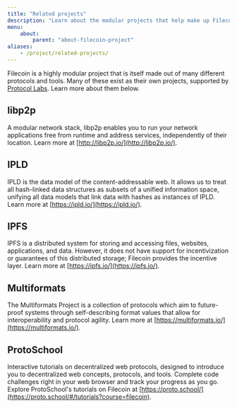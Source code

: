 ```yaml
---
title: "Related projects"
description: "Learn about the modular projects that help make up Filecoin."
menu:
    about:
        parent: "about-filecoin-project"
aliases:
    - /project/related-projects/
---
```


Filecoin is a highly modular project that is itself made out of many different protocols and tools. Many of these exist as their own projects, supported by [Protocol Labs](https://protocol.ai). Learn more about them below.

## libp2p

A modular network stack, libp2p enables you to run your network applications free from runtime and address services, independently of their location. Learn more at [http://libp2p.io/](http://libp2p.io/).

## IPLD

IPLD is the data model of the content-addressable web. It allows us to treat all hash-linked data structures as subsets of a unified information space, unifying all data models that link data with hashes as instances of IPLD. Learn more at [https://ipld.io/](https://ipld.io/).

## IPFS

IPFS is a distributed system for storing and accessing files, websites, applications, and data. However, it does not have support for incentivization or guarantees of this distributed storage; Filecoin provides the incentive layer. Learn more at [https://ipfs.io/](https://ipfs.io/).

## Multiformats

The Multiformats Project is a collection of protocols which aim to future-proof systems through self-describing format values that allow for interoperability and protocol agility. Learn more at [https://multiformats.io/](https://multiformats.io/).

## ProtoSchool

Interactive tutorials on decentralized web protocols, designed to introduce you to decentralized web concepts, protocols, and tools. Complete code challenges right in your web browser and track your progress as you go. Explore ProtoSchool's tutorials on Filecoin at [https://proto.school/](https://proto.school/#/tutorials?course=filecoin).

